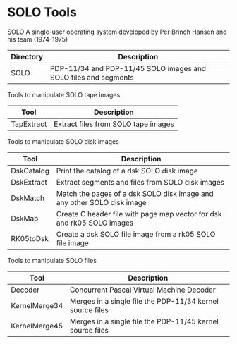 # SOLO Tools
SOLO A single-user operating system developed by Per Brinch Hansen and his team (1974-1975)

|Directory|Description                                                    |
|---------|---------------------------------------------------------------|
|SOLO     |PDP-11/34 and PDP-11/45 SOLO images and SOLO files and segments|

Tools to manipulate SOLO tape images

|Tool      |Description                        |
|----------|-----------------------------------|
|TapExtract|Extract files from SOLO tape images|

Tools to manipulate SOLO disk images

|Tool      |Description                                                           |
|----------|----------------------------------------------------------------------|
|DskCatalog|Print the catalog of a dsk SOLO disk image                            |
|DskExtract|Extract segments and files from SOLO disk images                      |
|DskMatch  |Match the pages of a dsk SOLO disk image and any other SOLO disk image| 
|DskMap    |Create C header file with page map vector for dsk and rk05 SOLO images|  
|RK05toDsk |Create a dsk SOLO file image from a rk05 SOLO file image              |

Tools to manipulate SOLO files

|Tool         |Description                                              |
|-------------|---------------------------------------------------------|
|Decoder      |Concurrent Pascal Virtual Machine Decoder                |
|KernelMerge34|Merges in a single file the PDP-11/34 kernel source files|
|KernelMerge45|Merges in a single file the PDP-11/45 kernel source files|
